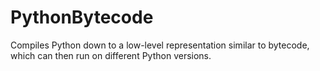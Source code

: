 # PythonBytecode
Compiles Python down to a low-level representation similar to bytecode, which can then run on different Python versions.
